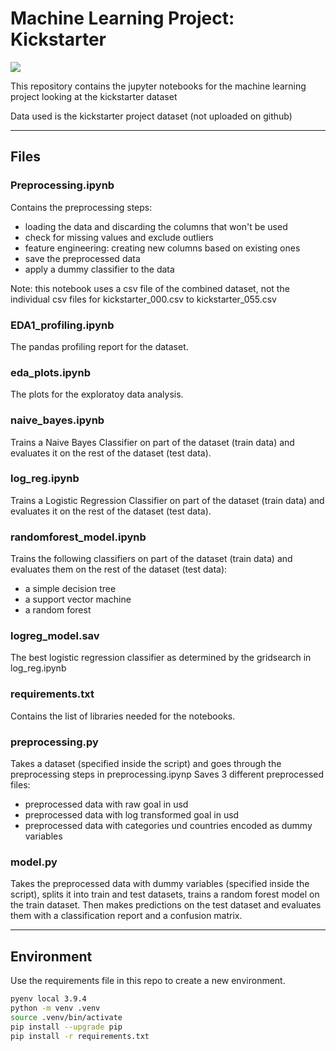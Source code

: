 # Machine Learning Project: Kickstarter

<img src="../slides/kickstarter_project_cover.png"/>

This repository contains the jupyter notebooks for the machine learning project looking at the kickstarter dataset 

Data used is the kickstarter project dataset (not uploaded on github)

---
## __Files__

### __Preprocessing.ipynb__

Contains the preprocessing steps:
- loading the data and discarding the columns that won't be used
- check for missing values and exclude outliers
- feature engineering: creating new columns based on existing ones
- save the preprocessed data 
- apply a dummy classifier to the data

Note: this notebook uses a csv file of the combined dataset, not the individual csv files for kickstarter_000.csv to kickstarter_055.csv

### __EDA1_profiling.ipynb__

The pandas profiling report for the dataset.

### __eda_plots.ipynb__

The plots for the exploratoy data analysis.

### __naive_bayes.ipynb__

Trains a Naive Bayes Classifier on part of the dataset (train data) and evaluates it on the rest of the dataset (test data).

### __log_reg.ipynb__

Trains a Logistic Regression Classifier on part of the dataset (train data) and evaluates it on the rest of the dataset (test data).

### __randomforest_model.ipynb__

Trains the following classifiers on part of the dataset (train data) and evaluates them on the rest of the dataset (test data):
- a simple decision tree
- a support vector machine
- a random forest

### __logreg_model.sav__

The best logistic regression classifier as determined by the gridsearch in log_reg.ipynb

### __requirements.txt__

Contains the list of libraries needed for the notebooks.

### preprocessing.py

Takes a dataset (specified inside the script) and goes through the preprocessing steps in preprocessing.ipynp
Saves 3 different preprocessed files:
- preprocessed data with raw goal in usd
- preprocessed data with log transformed goal in usd
- preprocessed data with categories und countries encoded as dummy variables

### model.py

Takes the preprocessed data with dummy variables (specified inside the script), splits it into train and test datasets, trains a random forest model on the train dataset.
Then makes predictions on the test dataset and evaluates them with a classification report and a confusion matrix.

---

## __Environment__

Use the requirements file in this repo to create a new environment.

```BASH
pyenv local 3.9.4
python -m venv .venv
source .venv/bin/activate
pip install --upgrade pip
pip install -r requirements.txt
```

